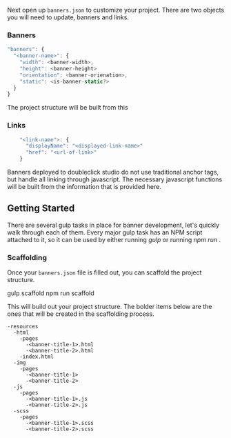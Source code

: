 Next open up `banners.json` to customize your project. There are two objects you will need to update, banners and links.

### Banners


```javascript
"banners": {
  "<banner-name>": {
    "width": <banner-width>,
    "height": <banner-height>
    "orientation": <banner-orienation>,
    "static": <is-banner-static?>
  }
}
```
The project structure will be built from this   

### Links
```javascript
    "<link-name">: {
      "displayName": "<displayed-link-name>"
      "href": "<url-of-link>"
    }
```
Banners deployed to doubleclick studio do not use traditional anchor tags, but handle all linking through javascript. The necessary javascript functions will be built from the information that is provided here.

Getting Started
-------------------------------------------------------------------------------

There are several gulp tasks in place for banner development, let's quickly walk through each of them. Every major gulp task has an NPM script attached to it, so it can be used by either running *gulp <task-name>* or running *npm run <task-name>*.

### Scaffolding

Once your `banners.json` file is filled out, you can scaffold the project structure.

  gulp scaffold
  npm run scaffold
  
This will build out your project structure. The bolder items below are the ones that will be created in the scaffolding process.
```
-resources
  -html
    -pages
      -<banner-title-1>.html
      -<banner-title-2>.html
    -index.html
  -img
    -pages
      -<banner-title-1>
      -<banner-title-2>
  -js
    -pages
      -<banner-title-1>.js
      -<banner-title-2>.js
  -scss
    -pages
      -<banner-title-1>.scss
      -<banner-title-2>.scss
```
